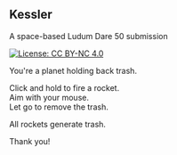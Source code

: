 ## Kessler
A space-based Ludum Dare 50 submission

[![License: CC BY-NC 4.0](https://img.shields.io/badge/License-CC%20BY--NC%204.0-lightgrey.svg)](https://creativecommons.org/licenses/by-nc/4.0/)

You're a planet holding back trash.


Click and hold to fire a rocket.\
Aim with your mouse.\
Let go to remove the trash.

All rockets generate trash.


Thank you!